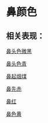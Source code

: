 # 鼻颜色## 相关表现：[鼻头色微黑](https://www.gmzyjc.com/search/result?wd=鼻头色微黑)[鼻头色青](https://www.gmzyjc.com/search/result?wd=鼻头色青)[鼻起烟煤](https://www.gmzyjc.com/search/result?wd=鼻起烟煤)[鼻先赤](https://www.gmzyjc.com/search/result?wd=鼻先赤)[鼻红](https://www.gmzyjc.com/search/result?wd=鼻红)[鼻色黄	](https://www.gmzyjc.com/search/result?wd=鼻色黄	)